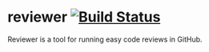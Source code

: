 # reviewer [![Build Status](https://travis-ci.org/gophergala2016/reviewer.svg)](https://travis-ci.org/gophergala2016/reviewer)

Reviewer is a tool for running easy code reviews in GitHub.
